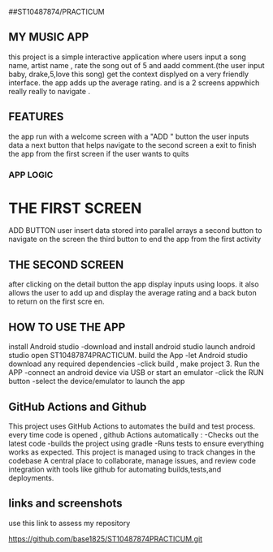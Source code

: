 ##ST10487874/PRACTICUM
## MY MUSIC APP 
this project is a simple interactive application where users input a song name, artist name , rate the song out of 5 and aadd comment.(the user input baby, drake,5,love this song) get the context displyed on a very friendly interface. the app adds up the average rating. and is a 2 screens appwhich really really to navigate .
## FEATURES
the app run with a welcome screen with a "ADD " button 
the user inputs data
a next button that helps navigate to the second screen
a exit to finish the app from the first screen if the user wants to quits
### APP LOGIC
# THE FIRST SCREEN
ADD BUTTON
user insert data stored into parallel arrays 
a second button to navigate on the screen 
the third button to end the app from the first activity
## THE SECOND SCREEN
after clicking on the detail button 
the app display inputs using loops.
it also allows the user to add up and display the average rating
and a back buton to return on the first scre  en.

## HOW TO USE THE APP
install Android studio -download and install android studio
launch android studio
open ST10487874PRACTICUM. 
build the App 
-let Android studio download any required dependencies -click build ,
make project 3. Run the APP -connect an android device via USB or start an emulator -click the RUN button -select the device/emulator to launch the app 

## GitHub Actions and Github
This project uses GitHub Actions to automates the build and test process. every time code is opened , github Actions automatically : -Checks out the latest code -builds the project using gradle -Runs tests to ensure everything works as expected. This project is managed using to track changes in the codebase A central place to collaborate, manage issues, and review code integration with tools like github for automating builds,tests,and deployments.
## links and screenshots
use this link to assess my repository

https://github.com/base1825/ST10487874PRACTICUM.git
